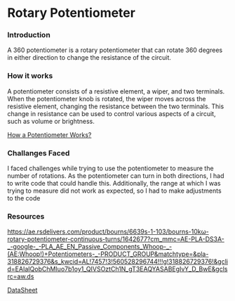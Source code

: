 # Rotary Potentiometer


### Introduction
A 360 potentiometer is a rotary potentiometer that can rotate 360 degrees 
in either direction to change the resistance of the circuit.

### How it works

A potentiometer consists of a resistive element, a wiper, and two 
terminals. When the potentiometer knob is rotated, the wiper moves across 
the resistive element, changing the resistance between the two terminals. 
This change in resistance can be used to control various aspects of a 
circuit, such as volume or brightness.


[How a Potentiometer Works?](https://www.youtube.com/watch?v=fg9No42IjnM)

### Challanges Faced

I faced challenges while trying to use the potentiometer to measure the 
number of rotations. As the potentiometer can turn in both directions, I 
had to write code that could handle this. Additionally, the range at which 
I was trying to measure did not work as expected, so I had to make 
adjustments to the code 

### Resources

https://ae.rsdelivers.com/product/bourns/6639s-1-103/bourns-10kω-rotary-potentiometer-continuous-turns/1642677?cm_mmc=AE-PLA-DS3A-_-google-_-PLA_AE_EN_Passive_Components_Whoop-_-(AE:Whoop!)+Potentiometers-_-PRODUCT_GROUP&matchtype=&pla-318826729376&s_kwcid=AL!7457!3!560528296744!!!g!318826729376!&gclid=EAIaIQobChMIuo7b1oy1_QIVSOztCh1N_gT3EAQYASABEgIvY_D_BwE&gclsrc=aw.ds

[DataSheet](https://docs.rs-online.com/c0c7/0900766b80030319.pdf)
